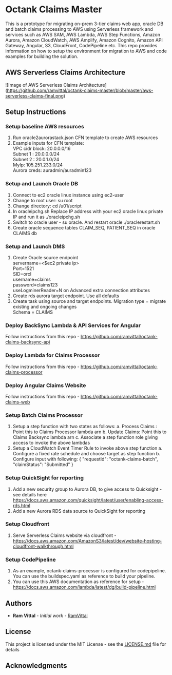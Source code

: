 # Octank Claims Master

This is a prototype for migrating on-prem 3-tier claims web app, oracle DB and batch claims processing to AWS using Serverless framework 
and services such as AWS SAM, AWS Lambda, AWS Step Functions, Amazon Aurora, Amazon CloudWatch, AWS Amplify, Amazon Cognito, Amazon API Gateway,
Angular, S3, CloudFront, CodePipeline etc.
This repo provides information on how to setup the environment for migration to AWS and code examples for building the solution. 

## AWS Serverless Claims Architecture
![Image of AWS Serverless Claims Architecture]
(https://github.com/ramvittal/octank-claims-master/blob/master/aws-serverless-claims-final.png)

## Setup Instructions

### Setup baseline AWS resources 

1. Run oracle2aurorastack.json CFN template to create AWS resources
2. Example inputs for CFN template:  
     VPC cidr block: 20.0.0.0/16  
     Subnet 1 : 20.0.0.0/24  
     Subnet 2 : 20.0.1.0/24  
     MyIp: 105.251.233.0/24  
     Aurora creds: auradmin/auradmin123

### Setup and Launch Oracle DB
1. Connect to ec2 oracle linux instance using ec2-user
2. Change to root user: su root
3. Change directory: cd /u01/script
4. In oracleipchg.sh Replace IP address with your ec2 oracle linux private IP and run it as ./oracleipchg.sh
5. Switch to oracle user - su oracle.  And restart oracle ./oraclerestart.sh
6. Create oracle sequence tables CLAIM_SEQ, PATIENT_SEQ in oracle CLAIMS db


### Setup and Launch DMS

1.	Create Oracle source endpoint   
        servername=<$ec2 private ip>  
        Port=1521  
        SID=orcl  
        username=claims  
        password=claims123  
        useLogminerReader=N on Advanced extra connection attributes
2.	Create rds aurora target endpoint. Use all defaults
3.	Create task using source and target endpoints. 
        Migration type = migrate existing and ongoing changes  
        Schema = CLAIMS

### Deploy BackSync Lambda & API Services for Angular 

  Follow instructions from this repo - https://github.com/ramvittal/octank-claims-backsync-api  

### Deploy Lambda for Claims Processor

  Follow instructions from this repo - https://github.com/ramvittal/octank-claims-processor  

### Deploy Angular Claims Website
  Follow instructions from this repo - https://github.com/ramvittal/octank-claims-web  

### Setup Batch Claims Processor

1.	Setup a step function with two states as follows:
  a.	Process Claims :  Point this to Claims Processor lambda arn
  b.	Update Claims: Point this to Claims Backsync lambda arn
  c.	Associate a step function role giving access to invoke the above lambdas
2.	Setup a CloudWatch Event Timer Rule to invoke above step function
  a.	Configure a fixed rate schedule and choose target as step function
  b.	Configure input with following: { "requestId": "octank-claims-batch", "claimStatus": "Submitted" }

### Setup QuickSight for reporting

1. Add a new security group to Aurora DB, to give access to Quicksight - see details here https://docs.aws.amazon.com/quicksight/latest/user/enabling-access-rds.html
2. Add a new Aurora RDS data source to QuickSight for reporting

### Setup Cloudfront
1. Serve Serverless Claims website via cloudfront - https://docs.aws.amazon.com/AmazonS3/latest/dev/website-hosting-cloudfront-walkthrough.html

### Setup CodePipeline 

1. As an example, octank-claims-processor is configured for codepipeline. You can use the buildspec.yaml as reference to build your pipeline. 
2. You can use this AWS documentation as reference for setup - https://docs.aws.amazon.com/lambda/latest/dg/build-pipeline.html



## Authors

* **Ram Vittal** - *Initial work* - [RamVittal](https://github.com/ramvittal)

## License

This project is licensed under the MIT License - see the [LICENSE.md](LICENSE.md) file for details

## Acknowledgments
